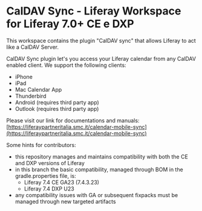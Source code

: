 # CalDAV Sync - Liferay Workspace for Liferay 7.0+ CE e DXP

This workspace contains the plugin "CalDAV sync" that allows Liferay to act like a CalDAV Server.

CalDAV Sync plugin let's you access your Liferay calendar from any CalDAV enabled client. We support the following clients:
* iPhone
* iPad
* Mac Calendar App
* Thunderbird
* Android (requires third party app)
* Outlook (requires third party app)

Please visit our link for documentations and manuals:
[https://liferaypartneritalia.smc.it/calendar-mobile-sync](https://liferaypartneritalia.smc.it/calendar-mobile-sync)

Some hints for contributors:
* this repository manages and maintains compatibility with both the CE and DXP versions of Liferay
* in this branch the basic compatibility, managed through BOM in the gradle.properties file, is:
    - Liferay 7.4 CE GA23 (7.4.3.23)
    - Liferay 7.4 DXP U23
* any compatibility issues with GA or subsequent fixpacks must be managed through new targeted artifacts
